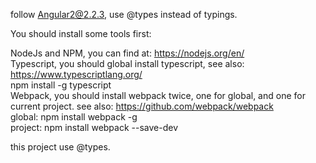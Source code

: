 follow Angular2@2.2.3, use @types instead of typings.  

You should install some tools first:

NodeJs and NPM, you can find at: https://nodejs.org/en/  
Typescript, you should global install typescript, see also: https://www.typescriptlang.org/  
npm install -g typescript  
Webpack, you should install webpack twice, one for global, and one for current project. see also: https://github.com/webpack/webpack  
global: npm install webpack -g  
project: npm install webpack --save-dev  

this project use @types.  

